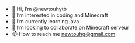 - 👋 Hi, I’m @newtouhytb
- 👀 I’m interested in coding and Minecraft
- 🌱 I’m currently learning java
- 💞️ I’m looking to collaborate on Minecraft serveur
- 📫 How to reach me newtouhg@gmail.com

<!---
newtouhytb/newtouhytb is a ✨ special ✨ repository because its `README.md` (this file) appears on your GitHub profile.
You can click the Preview link to take a look at your changes.
--->
